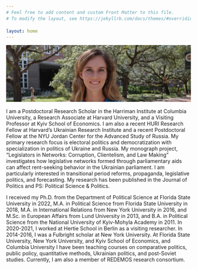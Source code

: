 ```yaml
---
# Feel free to add content and custom Front Matter to this file.
# To modify the layout, see https://jekyllrb.com/docs/themes/#overriding-theme-defaults

layout: home
---
```

![Anastasiia Vlasenko, PhD](/vlasenko.JPG)

I am a Postdoctoral Research Scholar in the Harriman Institute at Columbia University, a Research Associate at Harvard University, and a Visiting Professor at Kyiv School of Economics. I am also a recent HURI Research Fellow at Harvard’s Ukrainian Research Institute and a recent Postdoctoral Fellow at the NYU Jordan Center for the Advanced Study of Russia. My primary research focus is electoral politics and democratization with specialization in politics of Ukraine and Russia. My monograph project, “Legislators in Networks: Corruption, Clientelism, and Law Making” investigates how legislative networks formed through parliamentary aids can affect rent-seeking behavior in the Ukrainian parliament. I am particularly interested in transitional period reforms, propaganda, legislative politics, and forecasting. My research has been published in the Journal of Politics and PS: Political Science & Politics. 

I received my Ph.D. from the Department of Political Science at Florida State University in 2022, M.A. in Political Science from Florida State University in 2018, M.A. in International Relations from New York University in 2016, and M.Sc. in European Affairs from Lund University in 2013, and B.A. in Political Science from the National University of Kyiv-Mohyla Academy in 2011. In 2020-2021, I worked at Hertie School in Berlin as a visiting researcher. In 2014-2016, I was a Fulbright scholar at New York University. At Florida State University, New York University, and Kyiv School of Economics, and Columbia University I have been teaching courses on comparative politics, public policy, quantitative methods, Ukrainian politics, and post-Soviet studies. Currently, I am also a member of REDEMOS research consortium. 
